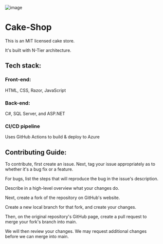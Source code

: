 ![image](https://github.com/user-attachments/assets/b12036fc-f73b-493c-9664-38e93f67544a)

# Cake-Shop

This is an MIT licensed cake store.

It's built with N-Tier architecture.

## Tech stack:

### Front-end:

HTML, CSS, Razor, JavaScript

### Back-end:

C#, SQL Server, and ASP.NET

### CI/CD pipeline

Uses GitHub Actions to build & deploy to Azure

## Contributing Guide:

To contribute, first create an issue.
Next, tag your issue appropriately as to whether it's a bug fix or a feature.

For bugs, list the steps that will reproduce the bug in the issue's description.

Describe in a high-level overview what your changes do.

Next, create a fork of the repository on GitHub's website.

Create a new local branch for that fork, and create your changes.

Then, on the original repository's GitHub page, create a pull request to merge your fork's branch into main.

We will then review your changes. We may request additional changes before we can merge into main.
